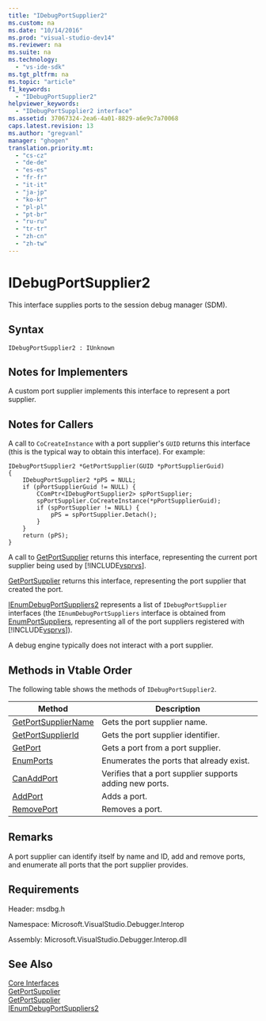 ```yaml
---
title: "IDebugPortSupplier2"
ms.custom: na
ms.date: "10/14/2016"
ms.prod: "visual-studio-dev14"
ms.reviewer: na
ms.suite: na
ms.technology: 
  - "vs-ide-sdk"
ms.tgt_pltfrm: na
ms.topic: "article"
f1_keywords: 
  - "IDebugPortSupplier2"
helpviewer_keywords: 
  - "IDebugPortSupplier2 interface"
ms.assetid: 37067324-2ea6-4a01-8829-a6e9c7a70068
caps.latest.revision: 13
ms.author: "gregvanl"
manager: "ghogen"
translation.priority.mt: 
  - "cs-cz"
  - "de-de"
  - "es-es"
  - "fr-fr"
  - "it-it"
  - "ja-jp"
  - "ko-kr"
  - "pl-pl"
  - "pt-br"
  - "ru-ru"
  - "tr-tr"
  - "zh-cn"
  - "zh-tw"
---
```

# IDebugPortSupplier2
This interface supplies ports to the session debug manager (SDM).  
  
## Syntax  
  
```  
IDebugPortSupplier2 : IUnknown  
```  
  
## Notes for Implementers  
 A custom port supplier implements this interface to represent a port supplier.  
  
## Notes for Callers  
 A call to `CoCreateInstance` with a port supplier's `GUID` returns this interface (this is the typical way to obtain this interface). For example:  
  
```cpp#  
IDebugPortSupplier2 *GetPortSupplier(GUID *pPortSupplierGuid)  
{  
    IDebugPortSupplier2 *pPS = NULL;  
    if (pPortSupplierGuid != NULL) {  
        CComPtr<IDebugPortSupplier2> spPortSupplier;  
        spPortSupplier.CoCreateInstance(*pPortSupplierGuid);  
        if (spPortSupplier != NULL) {  
            pPS = spPortSupplier.Detach();  
        }  
    }  
    return (pPS);  
}  
```  
  
 A call to [GetPortSupplier](../extensibility/idebugcoreserver2--getportsupplier.md) returns this interface, representing the current port supplier being used by [!INCLUDE[vsprvs](../codequality/includes/vsprvs_md.md)].  
  
 [GetPortSupplier](../extensibility/idebugport2--getportsupplier.md) returns this interface, representing the port supplier that created the port.  
  
 [IEnumDebugPortSuppliers2](../extensibility/ienumdebugportsuppliers2.md) represents a list of `IDebugPortSupplier` interfaces (the `IEnumDebugPortSuppliers` interface is obtained from [EnumPortSuppliers](../extensibility/idebugcoreserver2--enumportsuppliers.md), representing all of the port suppliers registered with [!INCLUDE[vsprvs](../codequality/includes/vsprvs_md.md)]).  
  
 A debug engine typically does not interact with a port supplier.  
  
## Methods in Vtable Order  
 The following table shows the methods of `IDebugPortSupplier2`.  
  
|Method|Description|  
|------------|-----------------|  
|[GetPortSupplierName](../extensibility/idebugportsupplier2--getportsuppliername.md)|Gets the port supplier name.|  
|[GetPortSupplierId](../extensibility/idebugportsupplier2--getportsupplierid.md)|Gets the port supplier identifier.|  
|[GetPort](../extensibility/idebugportsupplier2--getport.md)|Gets a port from a port supplier.|  
|[EnumPorts](../extensibility/idebugportsupplier2--enumports.md)|Enumerates the ports that already exist.|  
|[CanAddPort](../extensibility/idebugportsupplier2--canaddport.md)|Verifies that a port supplier supports adding new ports.|  
|[AddPort](../extensibility/idebugportsupplier2--addport.md)|Adds a port.|  
|[RemovePort](../extensibility/idebugportsupplier2--removeport.md)|Removes a port.|  
  
## Remarks  
 A port supplier can identify itself by name and ID, add and remove ports, and enumerate all ports that the port supplier provides.  
  
## Requirements  
 Header: msdbg.h  
  
 Namespace: Microsoft.VisualStudio.Debugger.Interop  
  
 Assembly: Microsoft.VisualStudio.Debugger.Interop.dll  
  
## See Also  
 [Core Interfaces](../extensibility/core-interfaces.md)   
 [GetPortSupplier](../extensibility/idebugport2--getportsupplier.md)   
 [GetPortSupplier](../extensibility/idebugcoreserver2--getportsupplier.md)   
 [IEnumDebugPortSuppliers2](../extensibility/ienumdebugportsuppliers2.md)